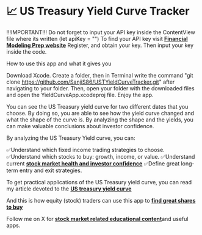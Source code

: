 # 📈 US Treasury Yield Curve Tracker

!!!IMPORTANT!!! Do not forget to input your API key inside the ContentView file where its written (let apiKey = "") To find your API key visit [**Financial Modeling Prep website**](https://site.financialmodelingprep.com) Register, and obtain your key. Then input your key inside the code. 

How to use this app and what it gives you

Download Xcode. Create a folder, then in Terminal write the command "git clone https://github.com/SanjiS86/USTYieldCurveTracker.git" after navigating to your folder. Then, open your folder with the downloaded files and open the YieldCurveApp.xcodeproj file. Enjoy the app.

You can see the US Treasury yield curve for two different dates that you choose. By doing so, you are able to see how the yield curve changed and what the shape of the curve is. By analyzing the shape and the yields, you can make valuable conclusions about investor confidence.

By analyzing the US Treasury Yield curve, you can:

✅Understand which fixed income trading strategies to choose.
✅Understand which stocks to buy: growth, income, or value.
✅Understand current [**stock market health and investor confidence**](https://diversset.com/blog/When%20to%20start%20buying%20stocks%20again%20or%20how%20to%20prepare%20to%20catch%20the%20great%20opportunities%20on%20the%20stock%20market)
✅Define great long-term entry and exit strategies.

To get practical applications of the US Treasury yield curve, you can read my article devoted to the [**US treasury yield curve**](https://site.financialmodelingprep.com/how-to/How-to-define-investor-confidence-through-US-treasuries-and-one-amazing-bond-trading-strategy) 

And this is how equity (stock) traders can use this app to [**find great shares to buy**](https://medium.com/@Sanji_vals/understanding-the-treasury-yield-curve-and-how-investors-can-use-it-in-stock-trading-a952444ea472)

Follow me on X for [**stock market related educational content**](https://x.com/Sanji_vals)and useful apps. 

